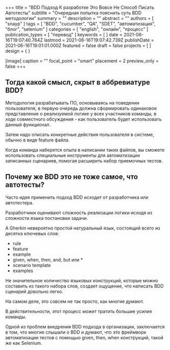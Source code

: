 +++
title = "BDD Подход К разработке Это Вовсе Не Способ Писать Автотесты"
subtitle = "Очередная попытка пояснить суть BDD методологии"
summary = ""
description = ""
abstract = ""
authors = [ "snayp" ]
tags = [
  "BDD",
  "cucumber",
  "QA",
  "SDET",
  "автоматизация",
  "блог",
  "selenium"
]
categories = [ "english", "онлайн", "процесс" ]
publication_types = [ "перевод" ]
keywords = [ ]
date = 2021-06-16T19:07:40.764Z
lastmod = 2021-06-16T19:07:42.739Z
publishDate = 2021-06-16T19:01:01.000Z
featured = false
draft = false
projects = [ ]
design = { }

[image]
caption = ""
focal_point = "smart"
placement = 2
preview_only = false
+++

<!-- {{< gdocs src="https://drive.google.com/file/d/1ukyDnFQMsW6xrUtmvjPKqMYa5LnIohyp/preview" >}} -->

## Тогда какой смысл, скрыт в аббревиатуре BDD?

Методология разрабатывать ПО, основываясь на поведении пользователя, в первую очередь должна  сформировать одинаковое представление  о реализуемой логике у всех участников команды, в ходе совместного  обсуждения - как пользователь будет использовать данный функционал.

Затем надо описать конкретные действия пользователя в системе, обычно в виде feature файла.

Когда команда наберется опыта в написании таких файлов, вы сможете использовать специальные  инструменты для автоматизации записанных сценариев, помогая расширить набор приемочных тестов.

## Почему же BDD это не тоже самое, что автотесты?

Часто идея применить подход BDD исходит от разработчика или автотестера.

Разработчики оценивают сложность реализации логики исходя из сложности языка постановки  задачи.

А Gherkin невероятно простой натуральный язык, состоящий всего из десятка ключевых слов:

- rule
- feature
- example
- given, when, then, and, but или *
- scenario template
- examples

Не значительное количество языковых  конструкций, которые можно составить из такого набора слов, создает ощущение, что написать BDD сценарий довольно легко.

На самом деле, это совсем не так просто, как многие думают.

В действительности, этот процесс может тратить большие усилия команды.

Одной из проблем внедрения BDD подхода в организации, заключается в том, что многие слышали о BDD и думают, что это фреймворк автоматизации тестов с помощью given, then, when конструкций, такой же как Selenium. 
